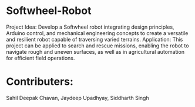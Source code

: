 # Softwheel-Robot
Project Idea: Develop a Softwheel robot integrating design principles, Arduino control, and mechanical engineering concepts to create a versatile and resilient robot capable of traversing varied terrains.
Application: This project can be applied to search and rescue missions, enabling the robot to navigate rough and uneven surfaces, as well as in agricultural automation for efficient field operations.
# Contributers:
Sahil Deepak Chavan, 
 Jaydeep Upadhyay, 
 Siddharth Singh
